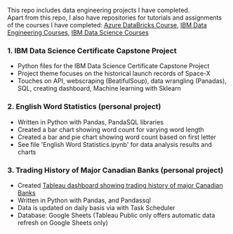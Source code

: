 This repo includes data engineering projects I have completed. <br />
Apart from this repo, I also have repositories for tutorials and assignments of the courses I have completed:
[Azure DataBricks Course](https://github.com/jaeykos/Azure-Databricks-Course), 
[IBM Data Engineering Courses](https://github.com/jaeykos/IBM-Data-Engineering-Professional-Certificate), 
[IBM Data Science Courses](https://github.com/jaeykos/IBM-Data-Science-Certificate) <br />

### 1. IBM Data Science Certificate Capstone Project
   - Python files for the IBM Data Science Certificate Capstone Project
   - Project theme focuses on the historical launch records of Space-X
   - Touches on API, webscraping (BeatifulSoup), data wrangling (Panadas), SQL, creating dashboard, Machine learning with Sklearn
   
### 2. English Word Statistics (personal project)
   - Written in Python with Pandas, PandaSQL libraries
   - Created a bar chart showing word count for varying word length
   - Created a bar and pie chart showing word count based on first letter
   - See file 'English Word Statistics.ipynb' for data analysis results and charts
 
### 3. Trading History of Major Canadian Banks (personal project)
   - Created [Tableau dashboard showing trading history of major Canadian Banks](https://public.tableau.com/views/StockTradingHistoryofMajorCanadianBanks/Dashboard1?:language=en-GB&publish=yes&:display_count=n&:origin=viz_share_link)
   - Written in Python with Pandas, and Pandassql 
   - Data is updated on daily basis via with Task Scheduler 
   - Database: Google Sheets (Tableau Public only offers automatic data refresh on Google Sheets only)


